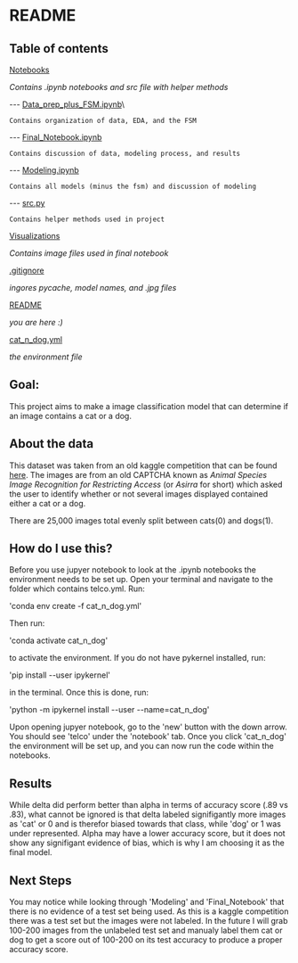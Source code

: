 # README

## Table of contents

[Notebooks](https://github.com/Booandlean/cat_or_dog/tree/master/Notebooks) 

*Contains .ipynb notebooks and src file with helper methods*

--- [Data_prep_plus_FSM.ipynb](https://github.com/Booandlean/cat_or_dog/blob/master/Notebooks/Data_prep_plus_FSM.ipynb)\
    
    Contains organization of data, EDA, and the FSM

--- [Final_Notebook.ipynb](https://github.com/Booandlean/cat_or_dog/blob/master/Notebooks/Final_Notebook.ipynb)

    Contains discussion of data, modeling process, and results
    
--- [Modeling.ipynb](https://github.com/Booandlean/cat_or_dog/blob/master/Notebooks/Modeling.ipynb)

    Contains all models (minus the fsm) and discussion of modeling

--- [src.py](https://github.com/Booandlean/cat_or_dog/blob/master/Notebooks/src.py)

    Contains helper methods used in project

[Visualizations](https://github.com/Booandlean/cat_or_dog/tree/master/Visualizations)

*Contains image files used in final notebook*

[.gitignore](https://github.com/Booandlean/cat_or_dog/blob/master/.gitignore)

*ingores pycache, model names, and .jpg files*

[README](https://github.com/Booandlean/cat_or_dog/blob/master/README.md)

*you are here :)*

[cat_n_dog.yml](https://github.com/Booandlean/cat_or_dog/blob/master/cat_n_dog.yml)

*the environment file*

## Goal:

This project aims to make a image classification model that can determine if an image contains a cat or a dog.

## About the data

This dataset was taken from an old kaggle competition that can be found [here](https://www.kaggle.com/c/dogs-vs-cats). The images are from an old CAPTCHA known as *Animal Species Image Recognition for Restricting Access* (or *Asirra* for short) which asked the user to identify whether or not several images displayed contained either a cat or a dog.

There are 25,000 images total evenly split between cats(0) and dogs(1). 

## How do I use this?

Before you use jupyer notebook to look at the .ipynb notebooks the environment needs to be set up. Open your terminal and navigate to the folder which contains telco.yml. Run:

'conda env create -f cat_n_dog.yml' 

Then run: 

'conda activate cat_n_dog'

to activate the environment. If you do not have pykernel installed, run: 

'pip install --user ipykernel' 

in the terminal. Once this is done, run: 

'python -m ipykernel install --user --name=cat_n_dog' 

Upon opening jupyer notebook, go to the 'new' button with the down arrow. You should see 'telco' under the 'notebook' tab. Once you click 'cat_n_dog' the environment will be set up, and you can now run the code within the notebooks. 

## Results

While delta did perform better than alpha in terms of accuracy score (.89 vs .83), what cannot be ignored is that delta labeled signifigantly more images as 'cat' or 0 and is therefor biased towards that class, while 'dog' or 1 was under represented. Alpha may have a lower accuracy score, but it does not show any signifigant evidence of bias, which is why I am choosing it as the final model. 

## Next Steps

You may notice while looking through 'Modeling' and 'Final_Notebook' that there is no evidence of a test set being used. As this is a kaggle competition there was a test set but the images were not labeled. In the future I will grab 100-200 images from the unlabeled test set and manualy label them cat or dog to get a score out of 100-200 on its test accuracy to produce a proper accuracy score. 